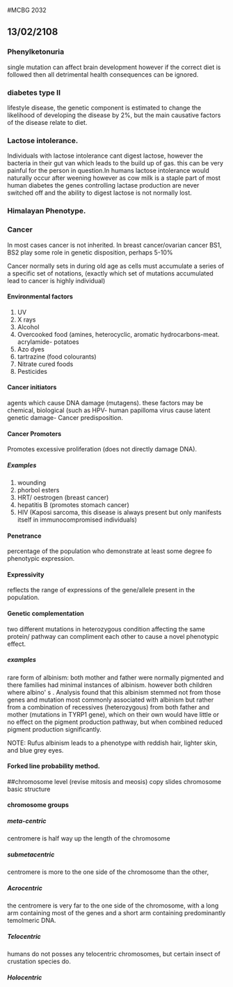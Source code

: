 #MCBG 2032

## 13/02/2108

### Phenylketonuria
single mutation
can affect brain development however if the correct diet is followed then all detrimental health consequences can be ignored.

### diabetes type II
lifestyle disease, the genetic component is estimated to change the likelihood of developing the disease by 2%, but the main causative factors of the disease relate to diet.

### Lactose intolerance.
Individuals with lactose intolerance cant digest lactose, however the bacteria in their gut van which leads to the build up of gas. this can be very painful for the person in question.In humans lactose intolerance would naturally occur after weening however as cow milk is a staple part of most human diabetes the genes controlling lactase production are never switched off and the ability to digest lactose is not normally lost.

### Himalayan Phenotype.

### Cancer
In most cases cancer is not inherited. In  breast cancer/ovarian cancer BS1, BS2 play some role in genetic disposition, perhaps 5-10%

Cancer normally sets in during old age as cells must accumulate a series of a specific set of notations, (exactly which set of mutations accumulated lead to cancer is highly individual)

#### Environmental factors
1. UV
2. X rays
3. Alcohol
4. Overcooked food (amines, heterocyclic, aromatic hydrocarbons-meat. acrylamide- potatoes
5. Azo dyes
6. tartrazine (food colourants)
7. Nitrate cured foods
8. Pesticides

#### Cancer initiators
agents which cause DNA damage (mutagens). these factors may be chemical, biological (such as HPV- human papilloma virus cause latent genetic damage- Cancer predisposition.

#### Cancer Promoters

Promotes excessive proliferation (does not directly damage DNA).

##### Examples
1. wounding
2. phorbol esters
3. HRT/ oestrogen (breast cancer)
4. hepatitis B (promotes stomach cancer)
5. HIV (Kaposi sarcoma, this disease is always present but only manifests itself in immunocompromised individuals)

#### Penetrance
 percentage of the population who demonstrate at least some degree fo phenotypic expression.

#### Expressivity
reflects the range of expressions of the gene/allele present in the population.  

#### Genetic complementation
two different mutations in heterozygous condition affecting the same protein/ pathway can compliment each other to cause a novel phenotypic effect.

##### examples
rare form of albinism: both mother and father were normally pigmented and there families had minimal instances of albinism. however both children where albino' s . Analysis found that this albinism stemmed not from those genes and mutation most commonly associated with albinism but rather from a combination of recessives (heterozygous) from both father and mother (mutations in TYRP1 gene), which on their own would have little or no effect on the pigment production pathway, but when combined reduced pigment production significantly.

NOTE: Rufus albinism leads to a phenotype with reddish hair, lighter skin, and blue grey eyes.

#### Forked line probability method.

##chromosome level
(revise mitosis and meosis)
copy slides
chromosome basic structure
#### chromosome groups

##### meta-centric
centromere is half way up the length of the chromosome

##### submetacentric
centromere is more to the one side of the chromosome than the other,

##### Acrocentric
the centromere is very far to the one side of the chromosome, with a long arm containing most of the genes and a short arm containing predominantly temolmeric DNA.

##### Telocentric  
humans do not posses any telocentric chromosomes, but certain insect of crustation species do.

##### Holocentric
